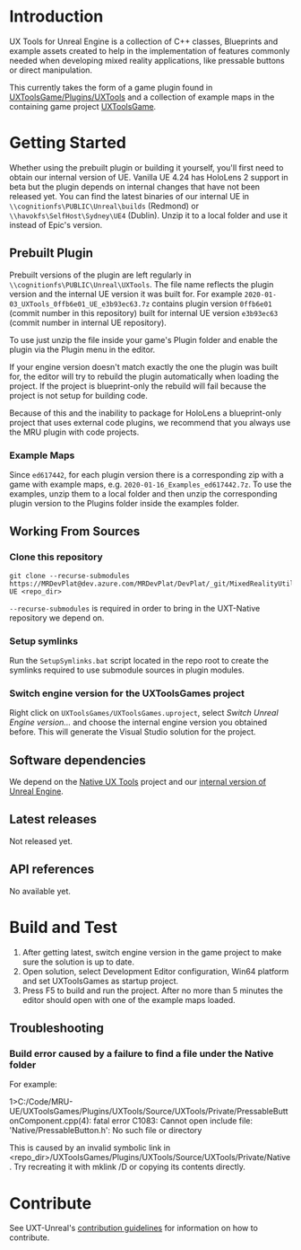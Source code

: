 # Introduction 

UX Tools for Unreal Engine is a collection of C++ classes, Blueprints and example assets created to help in the implementation of features commonly needed when developing mixed reality applications, like pressable buttons or direct manipulation.

This currently takes the form of a game plugin found in [UXToolsGame/Plugins/UXTools](https://dev.azure.com/MRDevPlat/DevPlat/_git/MixedRealityUtils-UE?path=%2FUXToolsGame%2FPlugins%2FUXTools&version=GBmaster) and a collection of example maps in the containing game project [UXToolsGame](https://dev.azure.com/MRDevPlat/DevPlat/_git/MixedRealityUtils-UE?path=%2FUXToolsGame).

# Getting Started

Whether using the prebuilt plugin or building it yourself, you'll first need to obtain our internal version of UE. Vanilla UE 4.24 has HoloLens 2 support in beta but the plugin depends on internal changes that have not been released yet. You can find the latest binaries of our internal UE in  `\\cognitionfs\PUBLIC\Unreal\builds` (Redmond) or `\\havokfs\SelfHost\Sydney\UE4` (Dublin). Unzip it to a local folder and use it instead of Epic's version.

## Prebuilt Plugin

Prebuilt versions of the plugin are left regularly in ` \\cognitionfs\PUBLIC\Unreal\UXTools`. The file name reflects the plugin version and the internal UE version it was built for. For example `2020-01-03_UXTools_0ffb6e01_UE_e3b93ec63.7z` contains plugin version `0ffb6e01` (commit number in this repository) built for internal UE version `e3b93ec63` (commit number in internal UE repository). 

To use just unzip the file inside your game's Plugin folder and enable the plugin via the Plugin menu in the editor.

If your engine version doesn't match exactly the one the plugin was built for, the editor will try to rebuild the plugin automatically when loading the project. If the project is blueprint-only the rebuild will fail because the project is not setup for building code.

Because of this and the inability to package for HoloLens a blueprint-only project that uses external code plugins, we recommend that you always use the MRU plugin with code projects.

### Example Maps

Since `ed617442`, for each plugin version there is a corresponding zip with a game with example maps, e.g. `2020-01-16_Examples_ed617442.7z`. To use the examples, unzip them to a local folder and then unzip the corresponding plugin version to the Plugins folder inside the examples folder.

## Working From Sources

### Clone this repository

```
git clone --recurse-submodules https://MRDevPlat@dev.azure.com/MRDevPlat/DevPlat/_git/MixedRealityUtils-UE <repo_dir>
```
`--recurse-submodules` is required in order to bring in the UXT-Native repository we depend on.

### Setup symlinks

Run the `SetupSymlinks.bat` script located in the repo root to create the symlinks required to use submodule sources in plugin modules.

### Switch engine version for the UXToolsGames project

Right click on `UXToolsGames/UXToolsGames.uproject`, select _Switch Unreal Engine version..._ and choose the internal engine version you obtained before. This will generate the Visual Studio solution for the project.
		
		
## Software dependencies

We depend on the [Native UX Tools](https://dev.azure.com/MRDevPlat/DevPlat/_git/MixedRealityUtils-Native) project and our [internal version of Unreal Engine](https://microsoft.visualstudio.com/Analog/_git/analog.internal.unrealengine?path=%2F&version=GB423_release).

## Latest releases

Not released yet.

## API references

No available yet.

# Build and Test

1. After getting latest, switch engine version in the game project to make sure the solution is up to date.
2. Open solution, select Development Editor configuration, Win64 platform and set UXToolsGames as startup project.
3. Press F5 to build and run the project. After no more than 5 minutes the editor should open with one of the example maps loaded.

## Troubleshooting

### Build error caused by a failure to find a file under the Native folder

For example: 

1>C:/Code/MRU-UE/UXToolsGames/Plugins/UXTools/Source/UXTools/Private/PressableButtonComponent.cpp(4): fatal error C1083: Cannot open include file: 'Native/PressableButton.h': No such file or directory

This is caused by an invalid symbolic link in <repo_dir>/UXToolsGames/Plugins/UXTools/Source/UXTools/Private/Native. Try recreating it with mklink /D or copying its contents directly.

# Contribute

See UXT-Unreal's [contribution guidelines](Docs/ContributionGuidelines.md) for information on how to contribute.